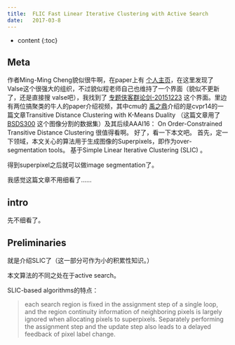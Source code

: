 ```yaml
--- 
title:  FLIC Fast Linear Iterative Clustering with Active Search
date:   2017-03-8
---
```




* content
{:toc}

## Meta
作者Ming-Ming Cheng貌似很牛啊，在paper上有 [个人主页](http://mmcheng.net/cmm/)，在这里发现了Valse这个很强大的组织，不过貌似程老师自己也维持了一个界面（貌似不更新了，还是直接搜 valse吧），我找到了 [专题侠客群论剑-20151223](http://valse.mmcheng.net/p20151223/) 这个界面。里边有两位搞聚类的牛人的paper介绍视频，其中cmu的 [禹之鼎](http://www.contrib.andrew.cmu.edu/~yzhiding/publications.htm)介绍的是cvpr14的一篇文章Transitive Distance Clustering with K-Means Duality （这篇文章用了 [BSDS300](https://www2.eecs.berkeley.edu/Research/Projects/CS/vision/bsds/) 这个图像分割的数据集）及其后续AAAI16： On Order-Constrained Transitive Distance Clustering 很值得看啊。
好了，看一下本文吧。
首先，定一下领域，本文关心的算法用于生成图像的Superpixels，即作为over-segmentation tools。
基于Simple Linear Iterative Clustering (SLIC) 。

得到superpixel之后就可以做image segmentation了。


我感觉这篇文章不用细看了……

## intro
先不细看了。

## Preliminaries
就是介绍SLIC了（这一部分可作为小的积累性知识。）

本文算法的不同之处在于active search。

SLIC-based algorithms的特点：
>each search region is fixed in the assignment step of a single loop, and the region continuity information of neighboring pixels is largely ignored when allocating pixels to superpixels. Separately performing the assignment step and the update step also leads to a delayed feedback of pixel label change.








